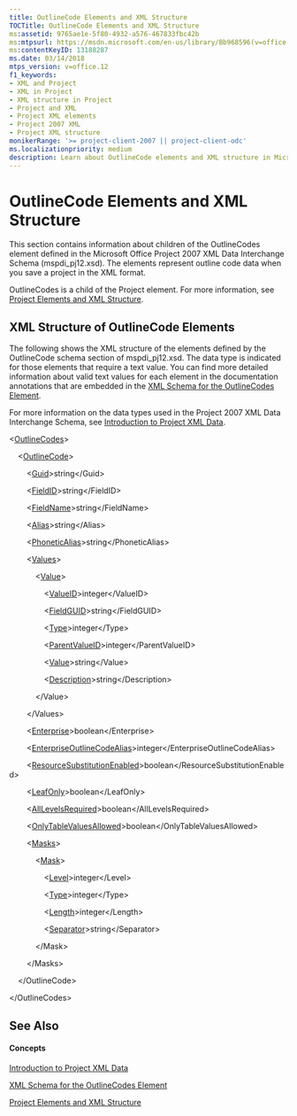 ```yaml
---
title: OutlineCode Elements and XML Structure
TOCTitle: OutlineCode Elements and XML Structure
ms:assetid: 9765ae1e-5f80-4932-a576-467833fbc42b
ms:mtpsurl: https://msdn.microsoft.com/en-us/library/Bb968596(v=office.12)
ms:contentKeyID: 13188287
ms.date: 03/14/2018
mtps_version: v=office.12
f1_keywords:
- XML and Project
- XML in Project
- XML structure in Project
- Project and XML
- Project XML elements
- Project 2007 XML
- Project XML structure
monikerRange: '>= project-client-2007 || project-client-odc'
ms.localizationpriority: medium
description: Learn about OutlineCode elements and XML structure in Microsoft Office Project 2007. Understand the XML schema and data types used in Project XML Data Interchange.
---
```


# OutlineCode Elements and XML Structure




This section contains information about children of the OutlineCodes element defined in the Microsoft Office Project 2007 XML Data Interchange Schema (mspdi\_pj12.xsd). The elements represent outline code data when you save a project in the XML format.

OutlineCodes is a child of the Project element. For more information, see [Project Elements and XML Structure](project-elements-and-xml-structure.md).

## XML Structure of OutlineCode Elements

The following shows the XML structure of the elements defined by the OutlineCode schema section of mspdi\_pj12.xsd. The data type is indicated for those elements that require a text value. You can find more detailed information about valid text values for each element in the documentation annotations that are embedded in the [XML Schema for the OutlineCodes Element](xml-schema-for-the-outlinecodes-element.md).

For more information on the data types used in the Project 2007 XML Data Interchange Schema, see [Introduction to Project XML Data](introduction-to-project-xml-data.md).

\<[OutlineCodes](outlinecodes-element.md)\>

    \<[OutlineCode](outlinecode-element.md)\>

        \<[Guid](guid-element-multiple-parents.md)\>string\</Guid\>

        \<[FieldID](fieldid-element.md)\>string\</FieldID\>

        \<[FieldName](fieldname-element.md)\>string\</FieldName\>

        \<[Alias](alias-element.md)\>string\</Alias\>

        \<[PhoneticAlias](phoneticalias-element.md)\>string\</PhoneticAlias\>

        \<[Values](values-element.md)\>

            \<[Value](value-element.md)\>

                \<[ValueID](valueid-element.md)\>integer\</ValueID\>

                \<[FieldGUID](fieldguid-element.md)\>string\</FieldGUID\>

                \<[Type](type-element-multiple-parents.md)\>integer\</Type\>

                \<[ParentValueID](parentvalueid-element.md)\>integer\</ParentValueID\>

                \<[Value](value-element.md)\>string\</Value\>

                \<[Description](description-element.md)\>string\</Description\>

            \</Value\>

        \</Values\>

        \<[Enterprise](enterprise-element.md)\>boolean\</Enterprise\>

        \<[EnterpriseOutlineCodeAlias](enterpriseoutlinecodealias-element.md)\>integer\</EnterpriseOutlineCodeAlias\>

        \<[ResourceSubstitutionEnabled](resourcesubstitutionenabled-element.md)\>boolean\</ResourceSubstitutionEnabled\>

        \<[LeafOnly](leafonly-element.md)\>boolean\</LeafOnly\>

        \<[AllLevelsRequired](alllevelsrequired-element.md)\>boolean\</AllLevelsRequired\>

        \<[OnlyTableValuesAllowed](onlytablevaluesallowed-element.md)\>boolean\</OnlyTableValuesAllowed\>

        \<[Masks](masks-element.md)\>

            \<[Mask](mask-element.md)\>

                \<[Level](level-element.md)\>integer\</Level\>

                \<[Type](type-element-multiple-parents.md)\>integer\</Type\>

                \<[Length](length-element.md)\>integer\</Length\>

                \<[Separator](separator-element.md)\>string\</Separator\>

            \</Mask\>

        \</Masks\>

    \</OutlineCode\>

\</OutlineCodes\>

## See Also

#### Concepts

[Introduction to Project XML Data](introduction-to-project-xml-data.md)

[XML Schema for the OutlineCodes Element](xml-schema-for-the-outlinecodes-element.md)

[Project Elements and XML Structure](project-elements-and-xml-structure.md)

